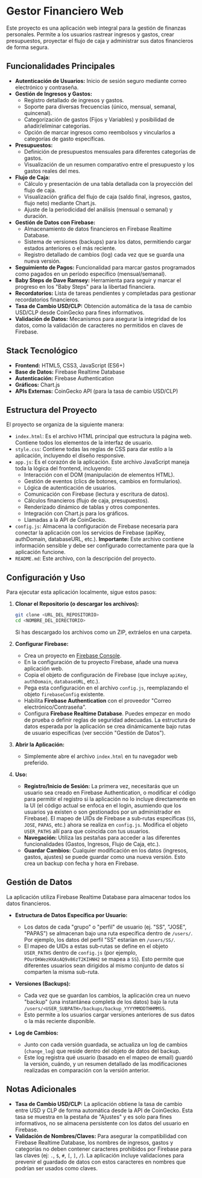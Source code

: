# Gestor Financiero Web

Este proyecto es una aplicación web integral para la gestión de finanzas personales. Permite a los usuarios rastrear ingresos y gastos, crear presupuestos, proyectar el flujo de caja y administrar sus datos financieros de forma segura.

## Funcionalidades Principales

*   **Autenticación de Usuarios:** Inicio de sesión seguro mediante correo electrónico y contraseña.
*   **Gestión de Ingresos y Gastos:**
    *   Registro detallado de ingresos y gastos.
    *   Soporte para diversas frecuencias (único, mensual, semanal, quincenal).
    *   Categorización de gastos (Fijos y Variables) y posibilidad de añadir/eliminar categorías.
    *   Opción de marcar ingresos como reembolsos y vincularlos a categorías de gasto específicas.
*   **Presupuestos:**
    *   Definición de presupuestos mensuales para diferentes categorías de gastos.
    *   Visualización de un resumen comparativo entre el presupuesto y los gastos reales del mes.
*   **Flujo de Caja:**
    *   Cálculo y presentación de una tabla detallada con la proyección del flujo de caja.
    *   Visualización gráfica del flujo de caja (saldo final, ingresos, gastos, flujo neto) mediante Chart.js.
    *   Ajuste de la periodicidad del análisis (mensual o semanal) y duración.
*   **Gestión de Datos con Firebase:**
    *   Almacenamiento de datos financieros en Firebase Realtime Database.
    *   Sistema de versiones (backups) para los datos, permitiendo cargar estados anteriores o el más reciente.
    *   Registro detallado de cambios (log) cada vez que se guarda una nueva versión.
*   **Seguimiento de Pagos:** Funcionalidad para marcar gastos programados como pagados en un período específico (mensual/semanal).
*   **Baby Steps de Dave Ramsey:** Herramienta para seguir y marcar el progreso en los "Baby Steps" para la libertad financiera.
*   **Recordatorios:** Lista de tareas pendientes y completadas para gestionar recordatorios financieros.
*   **Tasa de Cambio USD/CLP:** Obtención automática de la tasa de cambio USD/CLP desde CoinGecko para fines informativos.
*   **Validación de Datos:** Mecanismos para asegurar la integridad de los datos, como la validación de caracteres no permitidos en claves de Firebase.

## Stack Tecnológico

*   **Frontend:** HTML5, CSS3, JavaScript (ES6+)
*   **Base de Datos:** Firebase Realtime Database
*   **Autenticación:** Firebase Authentication
*   **Gráficos:** Chart.js
*   **APIs Externas:** CoinGecko API (para la tasa de cambio USD/CLP)

## Estructura del Proyecto

El proyecto se organiza de la siguiente manera:

*   `index.html`: Es el archivo HTML principal que estructura la página web. Contiene todos los elementos de la interfaz de usuario.
*   `style.css`: Contiene todas las reglas de CSS para dar estilo a la aplicación, incluyendo el diseño responsive.
*   `app.js`: Es el corazón de la aplicación. Este archivo JavaScript maneja toda la lógica del frontend, incluyendo:
    *   Interacción con el DOM (manipulación de elementos HTML).
    *   Gestión de eventos (clics de botones, cambios en formularios).
    *   Lógica de autenticación de usuarios.
    *   Comunicación con Firebase (lectura y escritura de datos).
    *   Cálculos financieros (flujo de caja, presupuestos).
    *   Renderizado dinámico de tablas y otros componentes.
    *   Integración con Chart.js para los gráficos.
    *   Llamadas a la API de CoinGecko.
*   `config.js`: Almacena la configuración de Firebase necesaria para conectar la aplicación con los servicios de Firebase (apiKey, authDomain, databaseURL, etc.). **Importante:** Este archivo contiene información sensible y debe ser configurado correctamente para que la aplicación funcione.
*   `README.md`: Este archivo, con la descripción del proyecto.

## Configuración y Uso

Para ejecutar esta aplicación localmente, sigue estos pasos:

1.  **Clonar el Repositorio (o descargar los archivos):**
    ```bash
    git clone <URL_DEL_REPOSITORIO>
    cd <NOMBRE_DEL_DIRECTORIO>
    ```
    Si has descargado los archivos como un ZIP, extráelos en una carpeta.

2.  **Configurar Firebase:**
    *   Crea un proyecto en [Firebase Console](https://console.firebase.google.com/).
    *   En la configuración de tu proyecto Firebase, añade una nueva aplicación web.
    *   Copia el objeto de configuración de Firebase (que incluye `apiKey`, `authDomain`, `databaseURL`, etc.).
    *   Pega esta configuración en el archivo `config.js`, reemplazando el objeto `firebaseConfig` existente.
    *   Habilita **Firebase Authentication** con el proveedor "Correo electrónico/Contraseña".
    *   Configura **Firebase Realtime Database**. Puedes empezar en modo de prueba o definir reglas de seguridad adecuadas. La estructura de datos esperada por la aplicación se crea dinámicamente bajo rutas de usuario específicas (ver sección "Gestión de Datos").

3.  **Abrir la Aplicación:**
    *   Simplemente abre el archivo `index.html` en tu navegador web preferido.

4.  **Uso:**
    *   **Registro/Inicio de Sesión:** La primera vez, necesitarás que un usuario sea creado en Firebase Authentication, o modificar el código para permitir el registro si la aplicación no lo incluye directamente en la UI (el código actual se enfoca en el login, asumiendo que los usuarios ya existen o son gestionados por un administrador en Firebase). El mapeo de UIDs de Firebase a sub‑rutas específicas (`SS`, `JOSE`, `PAPAS`, etc.) ahora se realiza en `config.js`. Modifica el objeto `USER_PATHS` allí para que coincida con tus usuarios.
    *   **Navegación:** Utiliza las pestañas para acceder a las diferentes funcionalidades (Gastos, Ingresos, Flujo de Caja, etc.).
    *   **Guardar Cambios:** Cualquier modificación en los datos (ingresos, gastos, ajustes) se puede guardar como una nueva versión. Esto crea un backup con fecha y hora en Firebase.

## Gestión de Datos

La aplicación utiliza Firebase Realtime Database para almacenar todos los datos financieros.

*   **Estructura de Datos Específica por Usuario:**
    *   Los datos de cada "grupo" o "perfil" de usuario (ej. "SS", "JOSE", "PAPAS") se almacenan bajo una ruta específica dentro de `/users/`. Por ejemplo, los datos del perfil "SS" estarían en `/users/SS/`.
    *   El mapeo de UIDs a estas sub‑rutas se define en el objeto `USER_PATHS` dentro de `config.js` (por ejemplo, `POurDKWezHXAsAQ9v86zT2KIHNH2` se mapea a `SS`). Esto permite que diferentes usuarios sean dirigidos al mismo conjunto de datos si comparten la misma sub-ruta.

*   **Versiones (Backups):**
    *   Cada vez que se guardan los cambios, la aplicación crea un nuevo "backup" (una instantánea completa de los datos) bajo la ruta `/users/<USER_SUBPATH>/backups/backup_YYYYMMDDTHHMMSS`.
    *   Esto permite a los usuarios cargar versiones anteriores de sus datos o la más reciente disponible.

*   **Log de Cambios:**
    *   Junto con cada versión guardada, se actualiza un log de cambios (`change_log`) que reside dentro del objeto de datos del backup.
    *   Este log registra qué usuario (basado en el mapeo de email) guardó la versión, cuándo, y un resumen detallado de las modificaciones realizadas en comparación con la versión anterior.

## Notas Adicionales

*   **Tasa de Cambio USD/CLP:** La aplicación obtiene la tasa de cambio entre USD y CLP de forma automática desde la API de CoinGecko. Esta tasa se muestra en la pestaña de "Ajustes" y es solo para fines informativos, no se almacena persistente con los datos del usuario en Firebase.
*   **Validación de Nombres/Claves:** Para asegurar la compatibilidad con Firebase Realtime Database, los nombres de ingresos, gastos y categorías no deben contener caracteres prohibidos por Firebase para las claves (ej: `.`, `$`, `#`, `[`, `]`, `/`). La aplicación incluye validaciones para prevenir el guardado de datos con estos caracteres en nombres que podrían ser usados como claves.
